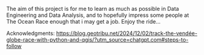 The aim of this project is for me to learn as much as possible in Data Engineering and Data Analysis, and to hopefully impress some people at The Ocean Race enough that i may get a job. Enjoy the ride...

Acknowledgments:
https://blog.geotribu.net/2024/12/02/track-the-vendée-globe-race-with-python-and-qgis/?utm_source=chatgpt.com#steps-to-follow